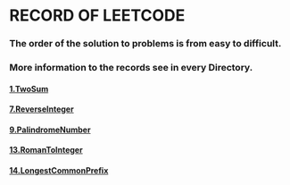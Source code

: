 # RECORD OF LEETCODE #

### The order of the solution to problems is from easy to difficult.

### More information to the records see in every Directory.

#### [1.TwoSum](https://github.com/Hanseltu/leetcode-records/tree/master/1.TwoSum)

#### [7.ReverseInteger](https://github.com/Hanseltu/leetcode-records/tree/master/7.ReverseInteger)

#### [9.PalindromeNumber](https://github.com/Hanseltu/leetcode-records/tree/master/9.PalindromeNumber)

#### [13.RomanToInteger](https://github.com/Hanseltu/leetcode-records/tree/master/13.RomanToInteger)

#### [14.LongestCommonPrefix](https://github.com/Hanseltu/leetcode-records/tree/master/14.LongestCommonPrefix)


